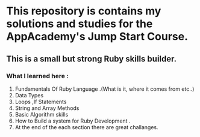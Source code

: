 # This repository is contains my solutions and studies  for the AppAcademy's Jump Start Course.
## This is a small but strong  Ruby skills builder.
### What I learned here :
1. Fundamentals Of Ruby Language .(What is it, where it comes from etc..)
2. Data Types
3. Loops ,If Statements
4. String and Array Methods 
5. Basic Algorithm skills 
6. How to Build a system for Ruby Development .
7. At the end of the each section there are great challanges.
